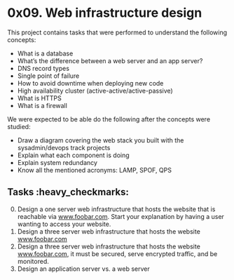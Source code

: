 # 0x09. Web infrastructure design
This project contains tasks that were performed to understand the following concepts:

* What is a database
* What’s the difference between a web server and an app server?
* DNS record types
* Single point of failure
* How to avoid downtime when deploying new code
* High availability cluster (active-active/active-passive)
* What is HTTPS
* What is a firewall

We were expected to be able do the following after the concepts were studied:

* Draw a diagram covering the web stack you built with the sysadmin/devops track projects
* Explain what each component is doing
* Explain system redundancy
* Know all the mentioned acronyms: LAMP, SPOF, QPS

## Tasks :heavy_checkmarks:
0. Design a one server web infrastructure that hosts the website that is reachable via www.foobar.com. Start your explanation by having a user wanting to access your website.
1. Design a three server web infrastructure that hosts the website www.foobar.com
2. Design a three server web infrastructure that hosts the website www.foobar.com, it must be secured, serve encrypted traffic, and be monitored.
3. Design an application server vs. a web server


